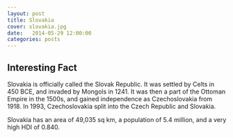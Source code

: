 ```yaml
---
layout: post
title: Slovakia
cover: slovakia.jpg
date:   2014-05-29 12:00:00
categories: posts
---
```


## Interesting Fact

Slovakia is officially called the Slovak Republic. It was settled by Celts in 450 BCE, and invaded by Mongols in 1241. It was then a part of the Ottoman Empire in the 1500s, and gained independence as Czechoslovakia from 1918. In 1993, Czechoslovakia split into the Czech Republic and Slovakia. 

Slovakia has an area of 49,035 sq km, a population of 5.4 million, and a very high HDI of 0.840. 